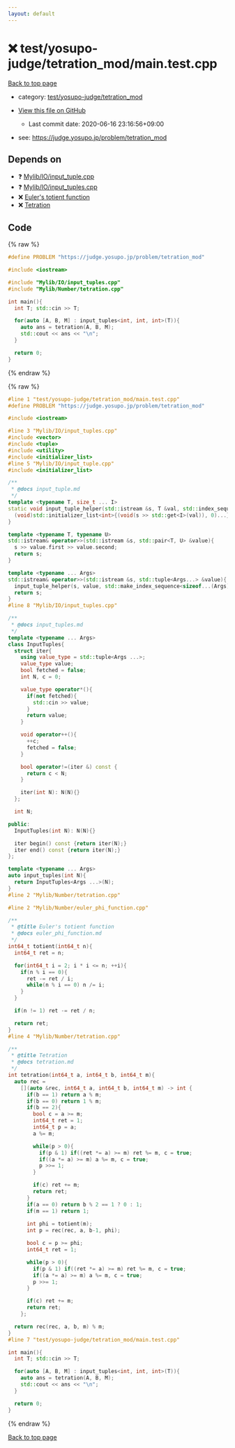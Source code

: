 ```yaml
---
layout: default
---
```


<!-- mathjax config similar to math.stackexchange -->
<script type="text/javascript" async
  src="https://cdnjs.cloudflare.com/ajax/libs/mathjax/2.7.5/MathJax.js?config=TeX-MML-AM_CHTML">
</script>
<script type="text/x-mathjax-config">
  MathJax.Hub.Config({
    TeX: { equationNumbers: { autoNumber: "AMS" }},
    tex2jax: {
      inlineMath: [ ['$','$'] ],
      processEscapes: true
    },
    "HTML-CSS": { matchFontHeight: false },
    displayAlign: "left",
    displayIndent: "2em"
  });
</script>

<script type="text/javascript" src="https://cdnjs.cloudflare.com/ajax/libs/jquery/3.4.1/jquery.min.js"></script>
<script src="https://cdn.jsdelivr.net/npm/jquery-balloon-js@1.1.2/jquery.balloon.min.js" integrity="sha256-ZEYs9VrgAeNuPvs15E39OsyOJaIkXEEt10fzxJ20+2I=" crossorigin="anonymous"></script>
<script type="text/javascript" src="../../../../assets/js/copy-button.js"></script>
<link rel="stylesheet" href="../../../../assets/css/copy-button.css" />


# :x: test/yosupo-judge/tetration_mod/main.test.cpp

<a href="../../../../index.html">Back to top page</a>

* category: <a href="../../../../index.html#8d2eb885a99697d1d568e2fa6fb51db3">test/yosupo-judge/tetration_mod</a>
* <a href="{{ site.github.repository_url }}/blob/master/test/yosupo-judge/tetration_mod/main.test.cpp">View this file on GitHub</a>
    - Last commit date: 2020-06-16 23:16:56+09:00


* see: <a href="https://judge.yosupo.jp/problem/tetration_mod">https://judge.yosupo.jp/problem/tetration_mod</a>


## Depends on

* :question: <a href="../../../../library/Mylib/IO/input_tuple.cpp.html">Mylib/IO/input_tuple.cpp</a>
* :question: <a href="../../../../library/Mylib/IO/input_tuples.cpp.html">Mylib/IO/input_tuples.cpp</a>
* :x: <a href="../../../../library/Mylib/Number/euler_phi_function.cpp.html">Euler's totient function</a>
* :x: <a href="../../../../library/Mylib/Number/tetration.cpp.html">Tetration</a>


## Code

<a id="unbundled"></a>
{% raw %}
```cpp
#define PROBLEM "https://judge.yosupo.jp/problem/tetration_mod"

#include <iostream>

#include "Mylib/IO/input_tuples.cpp"
#include "Mylib/Number/tetration.cpp"

int main(){
  int T; std::cin >> T;

  for(auto [A, B, M] : input_tuples<int, int, int>(T)){
    auto ans = tetration(A, B, M);
    std::cout << ans << "\n";
  }

  return 0;
}

```
{% endraw %}

<a id="bundled"></a>
{% raw %}
```cpp
#line 1 "test/yosupo-judge/tetration_mod/main.test.cpp"
#define PROBLEM "https://judge.yosupo.jp/problem/tetration_mod"

#include <iostream>

#line 3 "Mylib/IO/input_tuples.cpp"
#include <vector>
#include <tuple>
#include <utility>
#include <initializer_list>
#line 5 "Mylib/IO/input_tuple.cpp"
#include <initializer_list>

/**
 * @docs input_tuple.md
 */
template <typename T, size_t ... I>
static void input_tuple_helper(std::istream &s, T &val, std::index_sequence<I...>){
  (void)std::initializer_list<int>{(void(s >> std::get<I>(val)), 0)...};
}

template <typename T, typename U>
std::istream& operator>>(std::istream &s, std::pair<T, U> &value){
  s >> value.first >> value.second;
  return s;
}

template <typename ... Args>
std::istream& operator>>(std::istream &s, std::tuple<Args...> &value){
  input_tuple_helper(s, value, std::make_index_sequence<sizeof...(Args)>());
  return s;
}
#line 8 "Mylib/IO/input_tuples.cpp"

/**
 * @docs input_tuples.md
 */
template <typename ... Args>
class InputTuples{
  struct iter{
    using value_type = std::tuple<Args ...>;
    value_type value;
    bool fetched = false;
    int N, c = 0;

    value_type operator*(){
      if(not fetched){
        std::cin >> value;
      }
      return value;
    }

    void operator++(){
      ++c;
      fetched = false;
    }

    bool operator!=(iter &) const {
      return c < N;
    }

    iter(int N): N(N){}
  };

  int N;

public:
  InputTuples(int N): N(N){}

  iter begin() const {return iter(N);}
  iter end() const {return iter(N);}
};

template <typename ... Args>
auto input_tuples(int N){
  return InputTuples<Args ...>(N);
}
#line 2 "Mylib/Number/tetration.cpp"

#line 2 "Mylib/Number/euler_phi_function.cpp"

/**
 * @title Euler's totient function
 * @docs euler_phi_function.md
 */
int64_t totient(int64_t n){
  int64_t ret = n;

  for(int64_t i = 2; i * i <= n; ++i){
    if(n % i == 0){
      ret -= ret / i;
      while(n % i == 0) n /= i;
    }
  }

  if(n != 1) ret -= ret / n;

  return ret;
}
#line 4 "Mylib/Number/tetration.cpp"

/**
 * @title Tetration
 * @docs tetration.md
 */
int tetration(int64_t a, int64_t b, int64_t m){
  auto rec =
    [](auto &rec, int64_t a, int64_t b, int64_t m) -> int {
      if(b == 1) return a % m;
      if(b == 0) return 1 % m;
      if(b == 2){
        bool c = a >= m;
        int64_t ret = 1;
        int64_t p = a;
        a %= m;

        while(p > 0){
          if(p & 1) if((ret *= a) >= m) ret %= m, c = true;
          if((a *= a) >= m) a %= m, c = true;
          p >>= 1;
        }

        if(c) ret += m;
        return ret;
      }
      if(a == 0) return b % 2 == 1 ? 0 : 1;
      if(m == 1) return 1;
      
      int phi = totient(m);
      int p = rec(rec, a, b-1, phi);

      bool c = p >= phi;
      int64_t ret = 1;

      while(p > 0){
        if(p & 1) if((ret *= a) >= m) ret %= m, c = true;
        if((a *= a) >= m) a %= m, c = true;
        p >>= 1;
      }

      if(c) ret += m;
      return ret;
    };

  return rec(rec, a, b, m) % m;
}
#line 7 "test/yosupo-judge/tetration_mod/main.test.cpp"

int main(){
  int T; std::cin >> T;

  for(auto [A, B, M] : input_tuples<int, int, int>(T)){
    auto ans = tetration(A, B, M);
    std::cout << ans << "\n";
  }

  return 0;
}

```
{% endraw %}

<a href="../../../../index.html">Back to top page</a>

